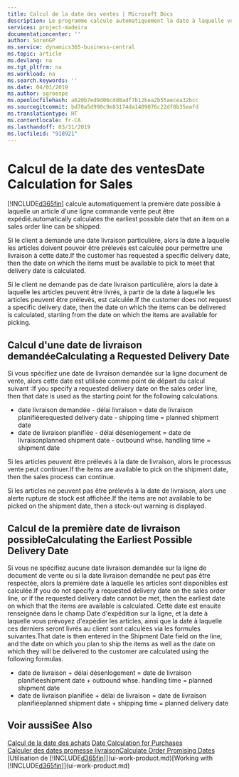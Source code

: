 ```yaml
---
title: Calcul de la date des ventes | Microsoft Docs
description: Le programme calcule automatiquement la date à laquelle vous devez commander un article pour l'avoir en inventaire à une certaine date. Il s'agit de la date à laquelle des articles commandés à une date donnée devraient être disponibles pour le prélèvement.
services: project-madeira
documentationcenter: ''
author: SorenGP
ms.service: dynamics365-business-central
ms.topic: article
ms.devlang: na
ms.tgt_pltfrm: na
ms.workload: na
ms.search.keywords: ''
ms.date: 04/01/2019
ms.author: sgroespe
ms.openlocfilehash: a620b7ed9d06cdd8adf7b12bea2b55aecea32bcc
ms.sourcegitcommit: bd78a5d990c9e83174da1409076c22df8b35eafd
ms.translationtype: HT
ms.contentlocale: fr-CA
ms.lasthandoff: 03/31/2019
ms.locfileid: "918921"
---
```

# <a name="date-calculation-for-sales"></a><span data-ttu-id="ca326-104">Calcul de la date des ventes</span><span class="sxs-lookup"><span data-stu-id="ca326-104">Date Calculation for Sales</span></span>
[!INCLUDE[d365fin](includes/d365fin_md.md)] <span data-ttu-id="ca326-105">calcule automatiquement la première date possible à laquelle un article d'une ligne commande vente peut être expédié.</span><span class="sxs-lookup"><span data-stu-id="ca326-105">automatically calculates the earliest possible date that an item on a sales order line can be shipped.</span></span>

<span data-ttu-id="ca326-106">Si le client a demandé une date livraison particulière, alors la date à laquelle les articles doivent pouvoir être prélevés est calculée pour permettre une livraison à cette date.</span><span class="sxs-lookup"><span data-stu-id="ca326-106">If the customer has requested a specific delivery date, then the date on which the items must be available to pick to meet that delivery date is calculated.</span></span>

<span data-ttu-id="ca326-107">Si le client ne demande pas de date livraison particulière, alors la date à laquelle les articles peuvent être livrés, à partir de la date à laquelle les articles peuvent être prélevés, est calculée.</span><span class="sxs-lookup"><span data-stu-id="ca326-107">If the customer does not request a specific delivery date, then the date on which the items can be delivered is calculated, starting from the date on which the items are available for picking.</span></span>

## <a name="calculating-a-requested-delivery-date"></a><span data-ttu-id="ca326-108">Calcul d'une date de livraison demandée</span><span class="sxs-lookup"><span data-stu-id="ca326-108">Calculating a Requested Delivery Date</span></span>
<span data-ttu-id="ca326-109">Si vous spécifiez une date de livraison demandée sur la ligne document de vente, alors cette date est utilisée comme point de départ du calcul suivant :</span><span class="sxs-lookup"><span data-stu-id="ca326-109">If you specify a requested delivery date on the sales order line, then that date is used as the starting point for the following calculations.</span></span>

- <span data-ttu-id="ca326-110">date livraison demandée - délai livraison = date de livraison planifiée</span><span class="sxs-lookup"><span data-stu-id="ca326-110">requested delivery date - shipping time = planned shipment date</span></span>
- <span data-ttu-id="ca326-111">date de livraison planifiée - délai désenlogement = date de livraison</span><span class="sxs-lookup"><span data-stu-id="ca326-111">planned shipment date - outbound whse. handling time = shipment date</span></span>

<span data-ttu-id="ca326-112">Si les articles peuvent être prélevés à la date de livraison, alors le processus vente peut continuer.</span><span class="sxs-lookup"><span data-stu-id="ca326-112">If the items are available to pick on the shipment date, then the sales process can continue.</span></span>

<span data-ttu-id="ca326-113">Si les articles ne peuvent pas être prélevés à la date de livraison, alors une alerte rupture de stock est affichée.</span><span class="sxs-lookup"><span data-stu-id="ca326-113">If the items are not available to be picked on the shipment date, then a stock-out warning is displayed.</span></span>

## <a name="calculating-the-earliest-possible-delivery-date"></a><span data-ttu-id="ca326-114">Calcul de la première date de livraison possible</span><span class="sxs-lookup"><span data-stu-id="ca326-114">Calculating the Earliest Possible Delivery Date</span></span>
<span data-ttu-id="ca326-115">Si vous ne spécifiez aucune date livraison demandée sur la ligne de document de vente ou si la date livraison demandée ne peut pas être respectée, alors la première date à laquelle les articles sont disponibles est calculée.</span><span class="sxs-lookup"><span data-stu-id="ca326-115">If you do not specify a requested delivery date on the sales order line, or if the requested delivery date cannot be met, then the earliest date on which that the items are available is calculated.</span></span> <span data-ttu-id="ca326-116">Cette date est ensuite renseignée dans le champ Date d'expédition sur la ligne, et la date à laquelle vous prévoyez d'expédier les articles, ainsi que la date à laquelle ces derniers seront livrés au client sont calculées via les formules suivantes.</span><span class="sxs-lookup"><span data-stu-id="ca326-116">That date is then entered in the Shipment Date field on the line, and the date on which you plan to ship the items as well as the date on which they will be delivered to the customer are calculated using the following formulas.</span></span>

- <span data-ttu-id="ca326-117">date de livraison + délai désenlogement = date de livraison planifiée</span><span class="sxs-lookup"><span data-stu-id="ca326-117">shipment date + outbound whse. handling time = planned shipment date</span></span>
- <span data-ttu-id="ca326-118">date de livraison planifiée + délai de livraison = date de livraison planifiée</span><span class="sxs-lookup"><span data-stu-id="ca326-118">planned shipment date + shipping time = planned delivery date</span></span>


## <a name="see-also"></a><span data-ttu-id="ca326-119">Voir aussi</span><span class="sxs-lookup"><span data-stu-id="ca326-119">See Also</span></span>  
 <span data-ttu-id="ca326-120">[Calcul de la date des achats](purchasing-date-calculation-for-purchases.md) </span><span class="sxs-lookup"><span data-stu-id="ca326-120">[Date Calculation for Purchases](purchasing-date-calculation-for-purchases.md) </span></span>  
 [<span data-ttu-id="ca326-121">Calculer des dates promesse livraison</span><span class="sxs-lookup"><span data-stu-id="ca326-121">Calculate Order Promising Dates</span></span>](sales-how-to-calculate-order-promising-dates.md)  
 <span data-ttu-id="ca326-122">[Utilisation de [!INCLUDE[d365fin](includes/d365fin_md.md)]](ui-work-product.md)</span><span class="sxs-lookup"><span data-stu-id="ca326-122">[Working with [!INCLUDE[d365fin](includes/d365fin_md.md)]](ui-work-product.md)</span></span>
